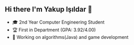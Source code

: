 ## Hi there I'm Yakup Işıldar 👋

- 🎓 2nd Year Computer Engineering Student
- 🏆 First in Department (GPA: 3.92/4.00)
- 🔬 Working on algorithms(Java) and game development
